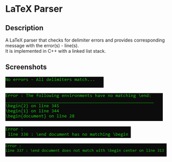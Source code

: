 # LaTeX Parser

Description
---
A LaTeX parser that checks for delimiter errors and provides corresponding message with the error(s) - line(s).  
It is implemented in C++ with a linked list stack.  

Screenshots
---
![ScreenShot](docs/screenshots/noerror.PNG?raw=true)

![ScreenShot](docs/screenshots/error1.PNG?raw=true)

![ScreenShot](docs/screenshots/error2.PNG?raw=true)

![ScreenShot](docs/screenshots/error3.PNG?raw=true)

